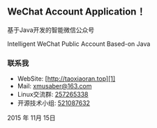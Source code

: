 ## WeChat Account Application！

基于Java开发的智能微信公众号

Intelligent WeChat Public Account Based-on Java

### 联系我

- WebSite: [http://taoxiaoran.top][1]
- Mail: xmusaber@163.com
- Linux交流群: [257265338][2]
- 开源技术小组: [521087632][3]
  
2015 年 11月 15日

[1]: http://taoxiaoran.top   
[2]: http://jq.qq.com/?_wv=1027&k=ZKsbKb
[3]: http://jq.qq.com/?_wv=1027&k=26Y8BYN